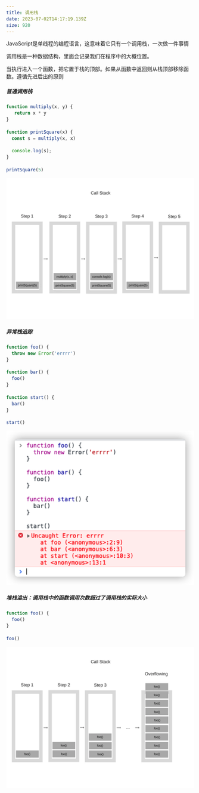 ```yaml
---
title: 调用栈
date: 2023-07-02T14:17:19.139Z
size: 920
---
```

JavaScript是单线程的编程语言，这意味着它只有一个调用栈，一次做一件事情

调用栈是一种数据结构，里面会记录我们在程序中的大概位置。

当执行进入一个函数，把它置于栈的顶部。如果从函数中返回则从栈顶部移除函数。遵循先进后出的原则

##### 普通调用栈

```javascript
function multiply(x, y) {
   return x * y
}

function printSquare(x) {
  const s = multiply(x, x)

  console.log(s);
}

printSquare(5)
```

![](../../public/js/callstack.webp)

##### 异常栈追踪

```javascript
function foo() {
  throw new Error('errrr')
}

function bar() {
  foo()
}

function start() {
  bar()
}

start()
```

![](../../public/js/callstack-error.png)

##### 堆栈溢出：调用栈中的函数调用次数超过了调用栈的实际大小

```js
function foo() {
  foo()
}

foo()
```

![](../../public/js/callstack-overflowing.webp)
